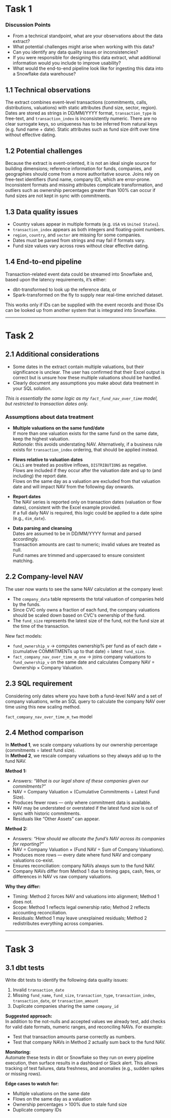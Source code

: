 # Task 1

### Discussion Points
- From a technical standpoint, what are your observations about the data extract?
- What potential challenges might arise when working with this data?
- Can you identify any data quality issues or inconsistencies?
- If you were responsible for designing this data extract, what additional information would you include to improve usability?
- What would the end-to-end pipeline look like for ingesting this data into a Snowflake data warehouse?

## 1.1 Technical observations
The extract combines event-level transactions (commitments, calls, distributions, valuations) with static attributes (fund size, sector, region). Dates are stored as strings in DD/MM/YYYY format, `transaction_type` is free-text, and `transaction_index` is inconsistently numeric. There are no clear surrogate keys, so uniqueness has to be inferred from natural keys (e.g. fund name + date). Static attributes such as fund size drift over time without effective dating.

## 1.2 Potential challenges
Because the extract is event-oriented, it is not an ideal single source for building dimensions; reference information for funds, companies, and geographies should come from a more authoritative source. Joins rely on free-text identifiers (fund name, company ID), which are error-prone. Inconsistent formats and missing attributes complicate transformation, and outliers such as ownership percentages greater than 100% can occur if fund sizes are not kept in sync with commitments.

## 1.3 Data quality issues
- Country values appear in multiple formats (e.g. `USA` vs `United States`).
- `transaction_index` appears as both integers and floating-point numbers.
- `region`, `country`, and `sector` are missing for some companies.
- Dates must be parsed from strings and may fail if formats vary.
- Fund size values vary across rows without clear effective dating.

## 1.4 End-to-end pipeline
Transaction-related event data could be streamed into Snowflake and, based upon the latency requirements, it’s either:
- dbt-transformed to look up the reference data, or  
- Spark-transformed on the fly to supply near real-time enriched dataset.  

This works only if IDs can be supplied with the event records and those IDs can be looked up from another system that is integrated into Snowflake.

---

# Task 2

## 2.1 Additional considerations
- Some dates in the extract contain multiple valuations, but their significance is unclear. The user has confirmed that their Excel output is correct but is unsure how these multiple valuations should be handled.
- Clearly document any assumptions you make about data treatment in your SQL solution.

*This is essentially the same logic as my `fact_fund_nav_over_time` model, but restricted to transaction dates only.*

### Assumptions about data treatment
- **Multiple valuations on the same fund/date**  
  If more than one valuation exists for the same fund on the same date, keep the highest valuation.  
  *Rationale*: this avoids understating NAV. Alternatively, if a business rule exists for `transaction_index` ordering, that should be applied instead.

- **Flows relative to valuation dates**  
  `CALLS` are treated as positive inflows, `DISTRIBUTIONS` as negative.  
  Flows are included if they occur after the valuation date and up to (and including) the report date.  
  Flows on the same day as a valuation are excluded from that valuation date and will impact NAV from the following day onwards.

- **Report dates**  
  The NAV series is reported only on transaction dates (valuation or flow dates), consistent with the Excel example provided.  
  If a full daily NAV is required, this logic could be applied to a date spine (e.g., `dim_date`).

- **Data parsing and cleansing**  
  Dates are assumed to be in DD/MM/YYYY format and parsed accordingly.  
  Transaction amounts are cast to numeric; invalid values are treated as null.  
  Fund names are trimmed and uppercased to ensure consistent matching.

## 2.2 Company-level NAV
The user now wants to see the same NAV calculation at the company level:
- The `company_data` table represents the total valuation of companies held by the funds.
- Since CVC only owns a fraction of each fund, the company valuations should be scaled down based on CVC's ownership of the fund.
- The `fund_size` represents the latest size of the fund, not the fund size at the time of the transaction.

New fact models:
- `fund_ownership_v` → computes ownership% per fund as of each date = (cumulative COMMITMENTs up to that date) ÷ latest `fund_size`.
- `fact_company_nav_over_time_m_one` → joins company valuations to `fund_ownership_v` on the same date and calculates Company NAV = Ownership × Company Valuation.

## 2.3 SQL requirement
Considering only dates where you have both a fund-level NAV and a set of company valuations, write an SQL query to calculate the company NAV over time using this new scaling method.

`fact_company_nav_over_time_m_two` model

## 2.4 Method comparison
In **Method 1**, we scale company valuations by our ownership percentage (commitments ÷ latest fund size).  
In **Method 2**, we rescale company valuations so they always add up to the fund NAV.

**Method 1:**
- Answers: *“What is our legal share of these companies given our commitments?”*  
- NAV = Company Valuation × (Cumulative Commitments ÷ Latest Fund Size).  
- Produces fewer rows — only where commitment data is available.  
- NAV may be understated or overstated if the latest fund size is out of sync with historic commitments.  
- Residuals like “Other Assets” can appear.

**Method 2:**
- Answers: *“How should we allocate the fund’s NAV across its companies for reporting?”*  
- NAV = Company Valuation × (Fund NAV ÷ Sum of Company Valuations).  
- Produces more rows — every date where fund NAV and company valuations co-exist.  
- Ensures reconciliation: company NAVs always sum to the fund NAV.  
- Company NAVs differ from Method 1 due to timing gaps, cash, fees, or differences in NAV vs raw company valuations.

**Why they differ:**
- Timing: Method 2 forces NAV and valuations into alignment; Method 1 does not.  
- Scope: Method 1 reflects legal ownership ratio; Method 2 reflects accounting reconciliation.  
- Residuals: Method 1 may leave unexplained residuals; Method 2 redistributes everything across companies.

---

# Task 3

## 3.1 dbt tests
Write dbt tests to identify the following data quality issues:

1. Invalid `transaction_date`  
2. Missing `fund_name`, `fund_size`, `transaction_type`, `transaction_index`, `transaction_date`, or `transaction_amount`  
3. Duplicate companies sharing the same `company_id`  

**Suggested approach:**  
In addition to the not-nulls and accepted values we already test, add checks for valid date formats, numeric ranges, and reconciling NAVs. For example:
- Test that transaction amounts parse correctly as numbers.
- Test that company NAVs in Method 2 actually sum back to the fund NAV.

**Monitoring:**  
Automate these tests in dbt or Snowflake so they run on every pipeline execution, then surface results in a dashboard or Slack alert. This allows tracking of test failures, data freshness, and anomalies (e.g., sudden spikes or missing rows).

**Edge cases to watch for:**
- Multiple valuations on the same date  
- Flows on the same day as a valuation  
- Ownership percentages > 100% due to stale fund size  
- Duplicate company IDs  
